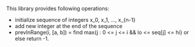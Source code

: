 This library provides following operations:
 - initialize sequence of integers x_0, x_1, ..., x_{n-1}
 - add new integer at the end of the sequence
 - prevInRange(i, [a, b]) = find max{j : 0 <= j <= i && lo <= seq[j] <= hi} or else return -1.

